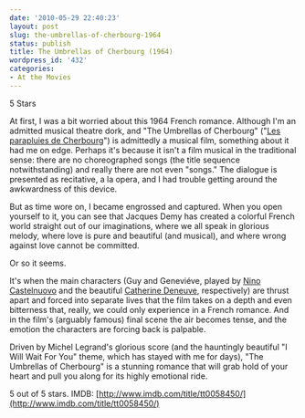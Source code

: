 ```yaml
---
date: '2010-05-29 22:40:23'
layout: post
slug: the-umbrellas-of-cherbourg-1964
status: publish
title: The Umbrellas of Cherbourg (1964)
wordpress_id: '432'
categories:
- At the Movies
---
```


5 Stars

At first, I was a bit worried about this 1964 French romance. Although I'm an admitted musical theatre dork, and "The Umbrellas of Cherbourg" ("[Les parapluies de Cherbourg](http://www.imdb.com/title/tt0058450/)") is admittedly a musical film, something about it had me on edge. Perhaps it's because it isn't a film musical in the traditional sense: there are no choreographed songs (the title sequence notwithstanding) and really there are not even "songs." The dialogue is presented as recitative, a la opera, and I had trouble getting around the awkwardness of this device.

But as time wore on, I became engrossed and captured. When you open yourself to it, you can see that Jacques Demy has created a colorful French world straight out of our imaginations, where we all speak in glorious melody, where love is pure and beautiful (and musical), and where wrong against love cannot be committed.

Or so it seems.

It's when the main characters (Guy and Geneviéve, played by [Nino Castelnuovo](http://www.imdb.com/name/nm0144875/) and the beautiful [Catherine Deneuve](http://www.imdb.com/name/nm0000366/), respectively) are thrust apart and forced into separate lives that the film takes on a depth and even bitterness that, really, we could only experience in a French romance. And in the film's (arguably famous) final scene the air becomes tense, and the emotion the characters are forcing back is palpable.

Driven by Michel Legrand's glorious score (and the hauntingly beautiful "I Will Wait For You" theme, which has stayed with me for days), "The Umbrellas of Cherbourg" is a stunning romance that will grab hold of your heart and pull you along for its highly emotional ride.

5 out of 5 stars.
IMDB: [http://www.imdb.com/title/tt0058450/](http://www.imdb.com/title/tt0058450/)
